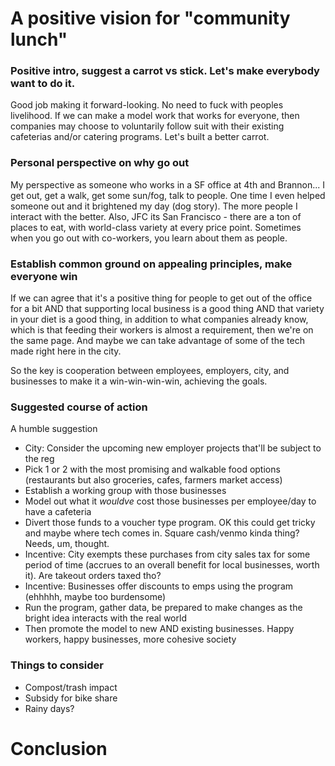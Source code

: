 # A positive vision for "community lunch"

### Positive intro, suggest a carrot vs stick. Let's make everybody want to do it.
Good job making it forward-looking.  No need to fuck with peoples livelihood.  If we can make a model work that works for everyone, then companies may choose to voluntarily follow suit with their existing cafeterias and/or catering programs.  Let's built a better carrot.

### Personal perspective on why go out
My perspective as someone who works in a SF office at 4th and Brannon... I get out, get a walk, get some sun/fog, talk to people.  One time I even helped someone out and it brightened my day (dog story).  The more people I interact with the better.  Also, JFC its San Francisco - there are a ton of places to eat, with world-class variety at every price point. Sometimes when you go out with co-workers, you learn about them as people.

### Establish common ground on appealing principles, make everyone win
If we can agree that it's a positive thing for people to get out of the office for a bit AND that supporting local business is a good thing AND that variety in your diet is a good thing, in addition to what companies already know, which is that feeding their workers is almost a requirement, then we're on the same page. And maybe we can take advantage of some of the tech made right here in the city.

So the key is cooperation between employees, employers, city, and businesses to make it a win-win-win-win, achieving the goals. 

### Suggested course of action
A humble suggestion
 - City: Consider the upcoming new employer projects that'll be subject to the reg
 - Pick 1 or 2 with the most promising and walkable food options (restaurants but also groceries, cafes, farmers market access)
 - Establish a working group with those businesses
 - Model out what it *wouldve* cost those businesses per employee/day to have a cafeteria 
 - Divert those funds to a voucher type program. OK this could get tricky and maybe where tech comes in. Square cash/venmo kinda thing?  Needs, um, thought.
 - Incentive: City exempts these purchases from city sales tax for some period of time (accrues to an overall benefit for local businesses, worth it).  Are takeout orders taxed tho?
 - Incentive: Businesses offer discounts to emps using the program (ehhhhh, maybe too burdensome)
 - Run the program, gather data, be prepared to make changes as the bright idea interacts with the real world
 - Then promote the model to new AND existing businesses.  Happy workers, happy businesses, more cohesive society

### Things to consider
 - Compost/trash impact
 - Subsidy for bike share
 - Rainy days?

# Conclusion
